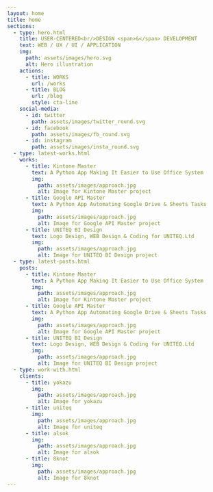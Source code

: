 ```yaml
---
layout: home
title: home
sections:
  - type: hero.html
    title: USER-CENTERED<br/>DESIGN <span>&</span> DEVELOPMENT
    text: WEB / UX / UI / APPLICATION
    img:
      path: assets/images/hero.svg
      alt: Hero illustration
    actions:
      - title: WORKS
        url: /works
      - title: BLOG
        url: /blog
        style: cta-line
    social-media:
      - id: twitter
        path: assets/images/twitter_round.svg
      - id: facebook
        path: assets/images/fb_round.svg
      - id: instagram
        path: assets/images/insta_round.svg
  - type: latest-works.html
    works:
      - title: Kintone Master
        text: A Python App Making It Easier to Use Office System
        img:
          path: assets/images/approach.jpg
          alt: Image for Kintone Master project
      - title: Google API Master
        text: A Python App Automating Google Drive & Sheets Tasks
        img:
          path: assets/images/approach.jpg
          alt: Image for Google API Master project
      - title: UNITEQ BI Design
        text: Logo Design, WEB Design & Coding for UNITEQ.Ltd
        img:
          path: assets/images/approach.jpg
          alt: Image for UNITEQ BI Design project
  - type: latest-posts.html
    posts:
      - title: Kintone Master
        text: A Python App Making It Easier to Use Office System
        img:
          path: assets/images/approach.jpg
          alt: Image for Kintone Master project
      - title: Google API Master
        text: A Python App Automating Google Drive & Sheets Tasks
        img:
          path: assets/images/approach.jpg
          alt: Image for Google API Master project
      - title: UNITEQ BI Design
        text: Logo Design, WEB Design & Coding for UNITEQ.Ltd
        img:
          path: assets/images/approach.jpg
          alt: Image for UNITEQ BI Design project
  - type: work-with.html
    clients:
      - title: yokazu
        img:
          path: assets/images/approach.jpg
          alt: Image for yokazu
      - title: uniteq
        img:
          path: assets/images/approach.jpg
          alt: Image for uniteq
      - title: alsok
        img:
          path: assets/images/approach.jpg
          alt: Image for alsok
      - title: 8knot
        img:
          path: assets/images/approach.jpg
          alt: Image for 8knot
---
```



